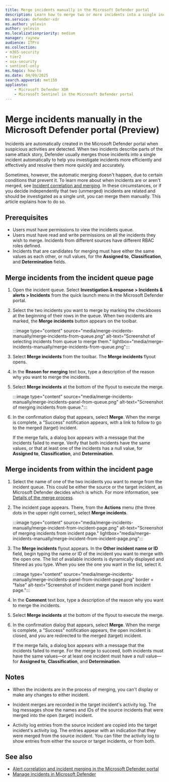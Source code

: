 ```yaml
---
title: Merge incidents manually in the Microsoft Defender portal
description: Learn how to merge two or more incidents into a single incident in the Microsoft Defender portal, to help you investigate incidents more efficiently and effectively and resolve them more quickly and accurately.
ms.service: defender-xdr
ms.author: yelevin
author: yelevin
ms.localizationpriority: medium
manager: raynew
audience: ITPro
ms.collection: 
- m365-security
- tier2
- usx-security
- sentinel-only
ms.topic: how-to
ms.date: 04/09/2025
search.appverid: met150
appliesto:
    - Microsoft Defender XDR
    - Microsoft Sentinel in the Microsoft Defender portal
---
```


# Merge incidents manually in the Microsoft Defender portal (Preview)

Incidents are automatically created in the Microsoft Defender portal when suspicious activities are detected. When two incidents describe parts of the same attack story, Defender usually merges those incidents into a single incident automatically to help you investigate incidents more efficiently and effectively and resolve them more quickly and accurately.

Sometimes, however, the automatic merging doesn't happen, due to certain conditions that prevent it. To learn more about when incidents are or aren't merged, see [Incident correlation and merging](alerts-incidents-correlation.md#incident-correlation-and-merging). In these circumstances, or if you decide independently that two (unmerged) incidents are related and should be investigated as a single unit, you can merge them manually. This article explains how to do so.

## Prerequisites

- Users must have permissions to view the incidents queue.
- Users must have read and write permissions on all the incidents they wish to merge. Incidents from different sources have different RBAC roles defined.
- Incidents that are candidates for merging must have either the same values as each other, or null values, for the **Assigned to**, **Classification**, and **Determination** fields.

## Merge incidents from the incident queue page

1. Open the incident queue. Select **Investigation & response > Incidents & alerts > Incidents** from the quick launch menu in the Microsoft Defender portal.

1. Select the two incidents you want to merge by marking the checkboxes at the beginning of their rows in the queue. When two incidents are marked, the **Merge incidents** button appears on the toolbar.

    :::image type="content" source="media/merge-incidents-manually/merge-incidents-from-queue.png" alt-text="Screenshot of selecting incidents from queue to merge them." lightbox="media/merge-incidents-manually/merge-incidents-from-queue.png":::

1. Select **Merge incidents** from the toolbar. The **Merge incidents** flyout opens.

1. In the **Reason for merging** text box, type a description of the reason why you want to merge the incidents.

1. Select **Merge incidents** at the bottom of the flyout to execute the merge.

    :::image type="content" source="media/merge-incidents-manually/merge-incidents-panel-from-queue.png" alt-text="Screenshot of merging incidents from queue.":::

1. In the confirmation dialog that appears, select **Merge**. When the merge is complete, a "Success" notification appears, with a link to follow to go to the merged (target) incident.

    If the merge fails, a dialog box appears with a message that the incidents failed to merge. Verify that both incidents have the same values, or that at least one of the incidents has a null value, for **Assigned to**, **Classification**, and **Determination**.

## Merge incidents from within the incident page

1. Select the name of one of the two incidents you want to merge from the incident queue. This could be either the source or the target incident, as Microsoft Defender decides which is which. For more information, see [Details of the merge process](alerts-incidents-correlation.md#details-of-the-merge-process).

1. The incident page appears. There, from the **Actions** menu (the three dots in the upper right corner), select **Merge incidents**.

    :::image type="content" source="media/merge-incidents-manually/merge-incident-from-incident-page.png" alt-text="Screenshot of merging incidents from incident page." lightbox="media/merge-incidents-manually/merge-incident-from-incident-page.png":::

1. The **Merge incidents** flyout appears. In the **Other incident name or ID** field, begin typing the name or ID of the incident you want to merge with the open one. The list of available incidents is dynamically displayed and filtered as you type. When you see the one you want in the list, select it.

    :::image type="content" source="media/merge-incidents-manually/merge-incidents-panel-from-incident-page.png" border = "false" alt-text="Screenshot of incident merge panel from incident page.":::

1. In the **Comment** text box, type a description of the reason why you want to merge the incidents.

1. Select **Merge incidents** at the bottom of the flyout to execute the merge.

1. In the confirmation dialog that appears, select **Merge**. When the merge is complete, a "Success" notification appears, the open incident is closed, and you are redirected to the merged (target) incident.

    If the merge fails, a dialog box appears with a message that the incidents failed to merge. For the merge to succeed, both incidents must have the same values&mdash;or at least one incident must have a null value&mdash;for **Assigned to**, **Classification**, and **Determination**.

## Notes

- When the incidents are in the process of merging, you can't display or make any changes to either incident.

- Incident merges are recorded in the target incident's activity log. The log messages show the names and IDs of the source incidents that were merged into the open (target) incident.

- Activity log entries from the source incident are copied into the target incident's activity log. The entries appear with an indication that they were merged from the source incident. You can filter the activity log to show entries from either the source or target incidents, or from both.

## See also

- [Alert correlation and incident merging in the Microsoft Defender portal](alerts-incidents-correlation.md)
- [Manage incidents in Microsoft Defender](manage-incidents.md)
